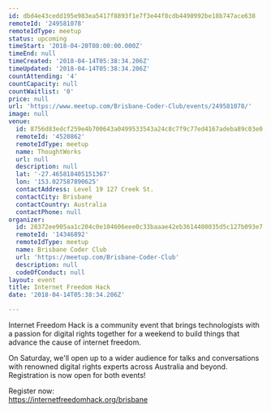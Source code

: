 ```yaml
---
id: dbd4e43cedd195e983ea5417f8893f1e7f3e44f8cdb4490992be18b747ace638
remoteId: '249581078'
remoteIdType: meetup
status: upcoming
timeStart: '2018-04-20T08:00:00.000Z'
timeEnd: null
timeCreated: '2018-04-14T05:38:34.206Z'
timeUpdated: '2018-04-14T05:38:34.206Z'
countAttending: '4'
countCapacity: null
countWaitlist: '0'
price: null
url: 'https://www.meetup.com/Brisbane-Coder-Club/events/249581078/'
image: null
venue:
  id: 8756d83edcf259e4b700643a0499533543a24c8c7f9c77ed4167adeba89c03e0
  remoteId: '4520862'
  remoteIdType: meetup
  name: ThoughtWorks
  url: null
  description: null
  lat: '-27.465818405151367'
  lon: '153.027587890625'
  contactAddress: Level 19 127 Creek St.
  contactCity: Brisbane
  contactCountry: Australia
  contactPhone: null
organizer:
  id: 28372ee905aa1c204c0e104606eee0c33baaae42eb3614400035d5c127b093e7
  remoteId: '14346892'
  remoteIdType: meetup
  name: Brisbane Coder Club
  url: 'https://meetup.com/Brisbane-Coder-Club'
  description: null
  codeOfConduct: null
layout: event
title: Internet Freedom Hack
date: '2018-04-14T05:38:34.206Z'

---
```

<p>Internet Freedom Hack is a community event that brings technologists with a passion for digital rights together for a weekend to build things that advance the cause of internet freedom.</p> <p>On Saturday, we'll open up to a wider audience for talks and conversations with renowned digital rights experts across Australia and beyond. Registration is now open for both events!</p> <p>Register now:<br/><a href="https://internetfreedomhack.org/brisbane" class="linkified">https://internetfreedomhack.org/brisbane</a></p>
